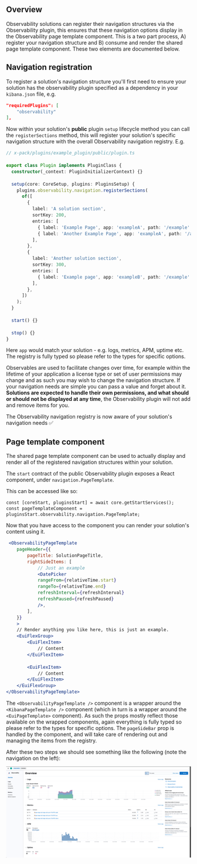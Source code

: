 ## Overview

Observability solutions can register their navigation structures via the Observability plugin, this ensures that these navigation options display in the Observability page template component. This is a two part process, A) register your navigation structure and B) consume and render the shared page template component. These two elements are documented below.

## Navigation registration

To register a solution's navigation structure you'll first need to ensure your solution has the observability plugin specified as a dependency in your `kibana.json` file, e.g.

```json
"requiredPlugins": [
    "observability"    
],
```

Now within your solution's **public** plugin `setup` lifecycle method you can call the `registerSections` method, this will register your solution's specific navigation structure with the overall Observability navigation registry. E.g.

```typescript
// x-pack/plugins/example_plugin/public/plugin.ts

export class Plugin implements PluginClass {
  constructor(_context: PluginInitializerContext) {}

  setup(core: CoreSetup, plugins: PluginsSetup) {
    plugins.observability.navigation.registerSections(
      of([
        {
          label: 'A solution section',
          sortKey: 200,
          entries: [
            { label: 'Example Page', app: 'exampleA', path: '/example' },
            { label: 'Another Example Page', app: 'exampleA', path: '/another-example' },
          ],
        },
        {
          label: 'Another solution section',
          sortKey: 300,
          entries: [
            { label: 'Example page', app: 'exampleB', path: '/example' },
          ],
        },
      ])
    );
  }

  start() {}

  stop() {}
}
```

Here `app` would match your solution - e.g. logs, metrics, APM, uptime etc. The registry is fully typed so please refer to the types for specific options.

Observables are used to facilitate changes over time, for example within the lifetime of your application a license type or set of user permissions may change and as such you may wish to change the navigation structure. If your navigation needs are simple you can pass a value and forget about it. **Solutions are expected to handle their own permissions, and what should or should not be displayed at any time**, the Observability plugin will not add and remove items for you.

The Observability navigation registry is now aware of your solution's navigation needs ✅

## Page template component

The shared page template component can be used to actually display and render all of the registered navigation structures within your solution.

The `start` contract of the public Observability plugin exposes a React component, under `navigation.PageTemplate`.

This can be accessed like so:

```
const [coreStart, pluginsStart] = await core.getStartServices();
const pageTemplateComponent = pluginsStart.observability.navigation.PageTemplate;
```

Now that you have access to the component you can render your solution's content using it.

```jsx
 <ObservabilityPageTemplate
    pageHeader={{
        pageTitle: SolutionPageTitle,
        rightSideItems: [
            // Just an example
            <DatePicker
            rangeFrom={relativeTime.start}
            rangeTo={relativeTime.end}
            refreshInterval={refreshInterval}
            refreshPaused={refreshPaused}
            />,
        ],
    }}
    >
    // Render anything you like here, this is just an example.
    <EuiFlexGroup>
        <EuiFlexItem>
            // Content
        </EuiFlexItem>

        <EuiFlexItem>
            // Content
        </EuiFlexItem>
    </EuiFlexGroup>
</ObservabilityPageTemplate>
```

The `<ObservabilityPageTemplate />` component is a wrapper around the `<KibanaPageTemplate />` component (which in turn is a wrapper around the `<EuiPageTemplate>` component). As such the props mostly reflect those available on the wrapped components, again everything is fully typed so please refer to the types for specific options. The `pageSideBar` prop is handled by the component, and will take care of rendering out and managing the items from the registry.

After these two steps we should see something like the following (note the navigation on the left):

![Page template rendered example](./page_template.png)